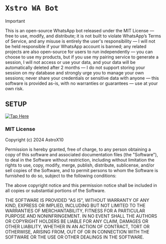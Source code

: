 # `Xstro WA Bot`

> [!IMPORTANT]  
> This is an open-source WhatsApp bot released under the MIT License — free to use, modify, and distribute; it is not built to violate WhatsApp’s Terms of Service, and any misuse is entirely the user's responsibility — I will not be held responsible if your WhatsApp account is banned; any related projects are also open-source for users to run independently — you can choose to use my products, but if you use my pairing service to generate a session, I will not access or use your data, and your data will be automatically deleted after 2 months — I do not support storing your session on my database and strongly urge you to manage your own sessions; never share your credentials or sensitive data with anyone — this software is provided as-is, with no warranties or guarantees — use at your own risk.

## SETUP

[![Tap Here](https://img.shields.io/badge/TAP_HERE-black?style=for-the-badge&logo=rocket)](https://github.com/AstroX11/xstro-bot)

### MIT License

Copyright (c) 2024 AstroX10

Permission is hereby granted, free of charge, to any person obtaining a copy
of this software and associated documentation files (the "Software"), to deal
in the Software without restriction, including without limitation the rights
to use, copy, modify, merge, publish, distribute, sublicense, and/or sell
copies of the Software, and to permit persons to whom the Software is
furnished to do so, subject to the following conditions:

The above copyright notice and this permission notice shall be included in all
copies or substantial portions of the Software.

THE SOFTWARE IS PROVIDED "AS IS", WITHOUT WARRANTY OF ANY KIND, EXPRESS OR
IMPLIED, INCLUDING BUT NOT LIMITED TO THE WARRANTIES OF MERCHANTABILITY,
FITNESS FOR A PARTICULAR PURPOSE AND NONINFRINGEMENT. IN NO EVENT SHALL THE
AUTHORS OR COPYRIGHT HOLDERS BE LIABLE FOR ANY CLAIM, DAMAGES OR OTHER
LIABILITY, WHETHER IN AN ACTION OF CONTRACT, TORT OR OTHERWISE, ARISING FROM,
OUT OF OR IN CONNECTION WITH THE SOFTWARE OR THE USE OR OTHER DEALINGS IN THE
SOFTWARE.
